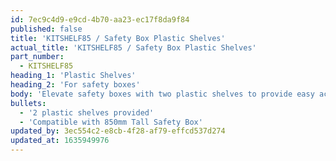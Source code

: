 ```yaml
---
id: 7ec9c4d9-e9cd-4b70-aa23-ec17f8da9f84
published: false
title: 'KITSHELF85 / Safety Box Plastic Shelves'
actual_title: 'KITSHELF85 / Safety Box Plastic Shelves'
part_number:
  - KITSHELF85
heading_1: 'Plastic Shelves'
heading_2: 'For safety boxes'
body: 'Elevate safety boxes with two plastic shelves to provide easy access in an emergency.'
bullets:
  - '2 plastic shelves provided'
  - 'Compatible with 850mm Tall Safety Box'
updated_by: 3ec554c2-e8cb-4f28-af79-effcd537d274
updated_at: 1635949976
---
```

